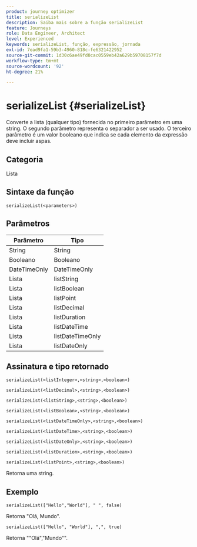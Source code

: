 ```yaml
---
product: journey optimizer
title: serializeList
description: Saiba mais sobre a função serializeList
feature: Journeys
role: Data Engineer, Architect
level: Experienced
keywords: serializeList, função, expressão, jornada
exl-id: 7ead9fa1-59b3-4960-818c-fe6321422952
source-git-commit: 1d30c6ae49fd0cac0559eb42a629b59708157f7d
workflow-type: tm+mt
source-wordcount: '92'
ht-degree: 21%

---
```


# serializeList {#serializeList}

Converte a lista (qualquer tipo) fornecida no primeiro parâmetro em uma string. O segundo parâmetro representa o separador a ser usado. O terceiro parâmetro é um valor booleano que indica se cada elemento da expressão deve incluir aspas.

## Categoria

Lista

## Sintaxe da função

`serializeList(<parameters>)`

## Parâmetros

| Parâmetro | Tipo |
|-----------|------------------|
| String | String |
| Booleano | Booleano |
| DateTimeOnly | DateTimeOnly |
| Lista | listString |
| Lista | listBoolean |
| Lista | listPoint |
| Lista | listDecimal |
| Lista | listDuration |
| Lista | listDateTime |
| Lista | listDateTimeOnly |
| Lista | listDateOnly |

## Assinatura e tipo retornado

`serializeList(<listInteger>,<string>,<boolean>)`

`serializeList(<listDecimal>,<string>,<boolean>)`

`serializeList(<listString>,<string>,<boolean>)`

`serializeList(<listBoolean>,<string>,<boolean>)`

`serializeList(<listDateTimeOnly>,<string>,<boolean>)`

`serializeList(<listDateTime>,<string>,<boolean>)`

`serializeList(<listDateOnly>,<string>,<boolean>)`

`serializeList(<listDuration>,<string>,<boolean>)`

`serializeList(<listPoint>,<string>,<boolean>)`

Retorna uma string.

## Exemplo

`serializeList(["Hello","World"], " ", false)`

Retorna &quot;Olá, Mundo&quot;.

`serializeList(["Hello", "World"], ",", true)`

Retorna &quot;&quot;Olá&quot;,&quot;Mundo&quot;&quot;.
